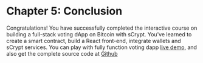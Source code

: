 # Chapter 5: Conclusion

Congratulations! You have successfully completed the interactive course on building a full-stack voting dApp on Bitcoin with sCrypt.
You've learned to create a smart contract, build a React front-end, integrate wallets and sCrypt services.
You can play with fully function voting dapp [live demo](https://classic.scrypt.io/voting/),
and also get the complete source code at [Github](https://github.com/sCrypt-Inc/voting)
